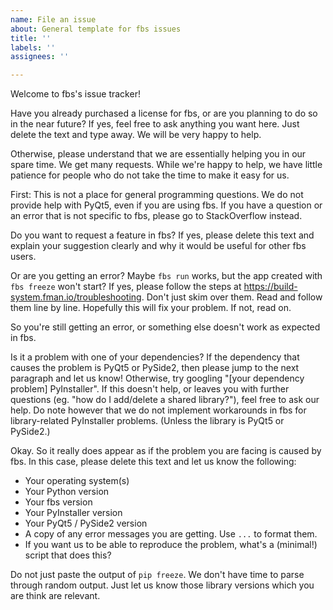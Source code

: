 ```yaml
---
name: File an issue
about: General template for fbs issues
title: ''
labels: ''
assignees: ''

---
```


Welcome to fbs's issue tracker!

Have you already purchased a license for fbs, or are you planning to do so in the near future? If yes, feel free to ask anything you want here. Just delete the text and type away. We will be very happy to help.

Otherwise, please understand that we are essentially helping you in our spare time. We get many requests. While we're happy to help, we have little patience for people who do not take the time to make it easy for us.

First: This is not a place for general programming questions. We do not provide help with PyQt5, even if you are using fbs. If you have a question or an error that is not specific to fbs, please go to StackOverflow instead.

Do you want to request a feature in fbs? If yes, please delete this text and explain your suggestion clearly and why it would be useful for other fbs users.

Or are you getting an error? Maybe `fbs run` works, but the app created with `fbs freeze` won't start? If yes, please follow the steps at https://build-system.fman.io/troubleshooting. Don't just skim over them. Read and follow them line by line. Hopefully this will fix your problem. If not, read on.

So you're still getting an error, or something else doesn't work as expected in fbs.

Is it a problem with one of your dependencies? If the dependency that causes the problem is PyQt5 or PySide2, then please jump to the next paragraph and let us know! Otherwise, try googling "[your dependency problem] PyInstaller". If this doesn't help, or leaves you with further questions (eg. "how do I add/delete a shared library?"), feel free to ask our help. Do note however that we do not implement workarounds in fbs for library-related PyInstaller problems. (Unless the library is PyQt5 or PySide2.)

Okay. So it really does appear as if the problem you are facing is caused by fbs. In this case, please delete this text and let us know the following:

 * Your operating system(s)
 * Your Python version
 * Your fbs version
 * Your PyInstaller version
 * Your PyQt5 / PySide2 version
 * A copy of any error messages you are getting. Use ```...``` to format them.
 * If you want us to be able to reproduce the problem, what's a (minimal!) script that does this?

Do not just paste the output of `pip freeze`. We don't have time to parse through random output. Just let us know those library versions which you are think are relevant.

